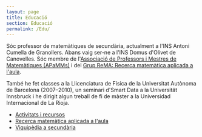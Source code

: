 ```yaml
---
layout: page
title: Educació
section: Educació
permalink: /Edu/
---
```


Sóc professor de matemàtiques de secundària, actualment a l'INS Antoni Cumella
de Granollers. Abans vaig ser-ne a l'INS Domus d'Olivet de Canovelles. Sóc
membre de l'[Associació de Professors i Mestres de Matemàtiques
(APaMMs)](http://apamms.feemcat.org/) i del [Grup ReMA: Recerca matemàtica
aplicada a l'aula](https://grup-rema.github.io/).

També he fet classes a la Llicenciatura de Física de la Universitat Autònoma
de Barcelona (2007–2010), un seminari d'Smart Data a la Universität
Innsbruck i he dirigit algun treball de fi de màster a la Universidad
Internacional de La Rioja.

- [Activitats i recursos](Activitats/)
- [Recerca matemàtica aplicada a l'aula](../Blog/2019/12/07/Recerca-matem%C3%A0tica-aplicada-a-l'aula)
- [Viquipèdia a secundària](Viquipèdia/)
